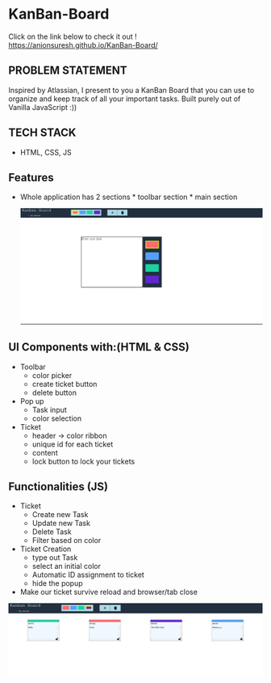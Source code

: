 # KanBan-Board 
 Click on the link below to check it out !
 https://anionsuresh.github.io/KanBan-Board/
## PROBLEM STATEMENT 
Inspired by Atlassian, I present to you a KanBan Board that you can use to organize and keep track of all your important tasks. Built purely out of Vanilla JavaScript :)) 

## TECH STACK
* HTML, CSS, JS 


## Features 

* Whole application has 2 sections 
        * toolbar section
        * main section

  <img src = "Kanban images/Modal.jpg">

## UI Components with:(HTML & CSS)
* Toolbar 
    * color picker 
    * create ticket button 
    * delete button 
* Pop up 
    * Task input 
    * color selection
* Ticket 
    * header -> color ribbon 
    * unique id for each ticket  
    * content
    * lock button to lock your tickets  

 ## Functionalities (JS)
* Ticket 
    * Create new Task 
    * Update new Task 
    * Delete Task 
    * Filter based on color
* Ticket Creation
    * type out Task 
    * select an initial color 
    * Automatic ID assignment to ticket
    * hide the popup
* Make our ticket survive reload and browser/tab close
<img src = "Kanban images/functions.jpg">
